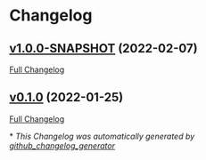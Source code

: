 # Changelog

## [v1.0.0-SNAPSHOT](https://github.com/NASA-PDS/registry-harvest-service/tree/v1.0.0-SNAPSHOT) (2022-02-07)

[Full Changelog](https://github.com/NASA-PDS/registry-harvest-service/compare/v0.1.0...v1.0.0-SNAPSHOT)

## [v0.1.0](https://github.com/NASA-PDS/registry-harvest-service/tree/v0.1.0) (2022-01-25)

[Full Changelog](https://github.com/NASA-PDS/registry-harvest-service/compare/abd845ff6ccdddc2730f4f0b10667e0c58cb7561...v0.1.0)



\* *This Changelog was automatically generated by [github_changelog_generator](https://github.com/github-changelog-generator/github-changelog-generator)*
